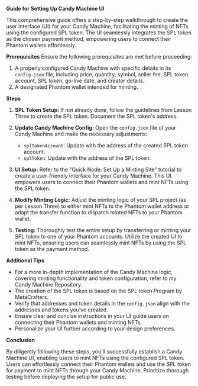 **Guide for Setting Up Candy Machine UI**

This comprehensive guide offers a step-by-step walkthrough to create the user interface (UI) for your Candy Machine, facilitating the minting of NFTs using the configured SPL token. The UI seamlessly integrates the SPL token as the chosen payment method, empowering users to connect their Phantom wallets effortlessly.

**Prerequisites**
Ensure the following prerequisites are met before proceeding:

1. A properly configured Candy Machine with specific details in its `config.json` file, including price, quantity, symbol, seller fee, SPL token account, SPL token, go-live date, and creator details.
2. A designated Phantom wallet intended for minting.

**Steps**

1. **SPL Token Setup:**
   If not already done, follow the guidelines from Lesson Three to create the SPL token. Document the SPL token's address.

2. **Update Candy Machine Config:**
   Open the `config.json` file of your Candy Machine and make the necessary adjustments:
   - `splTokenAccount`: Update with the address of the created SPL token account.
   - `splToken`: Update with the address of the SPL token.

3. **UI Setup:**
   Refer to the "Quick Node: Set Up a Minting Site" tutorial to create a user-friendly interface for your Candy Machine. This UI empowers users to connect their Phantom wallets and mint NFTs using the SPL token.

4. **Modify Minting Logic:**
   Adjust the minting logic of your SPL project (as per Lesson Three) to either mint NFTs to the Phantom wallet address or adapt the transfer function to dispatch minted NFTs to your Phantom wallet.

5. **Testing:**
   Thoroughly test the entire setup by transferring or minting your SPL token to one of your Phantom accounts. Utilize the created UI to mint NFTs, ensuring users can seamlessly mint NFTs by using the SPL token as the payment method.

**Additional Tips**

- For a more in-depth implementation of the Candy Machine logic, covering minting functionality and token configuration, refer to my Candy Machine Repository.
- The creation of the SPL token is based on the SPL token Program by MetaCrafters.
- Verify that addresses and token details in the `config.json` align with the addresses and tokens you've created.
- Ensure clear and concise instructions in your UI guide users on connecting their Phantom wallets and minting NFTs.
- Personalize your UI further according to your design preferences.

**Conclusion**

By diligently following these steps, you'll successfully establish a Candy Machine UI, enabling users to mint NFTs using the configured SPL token. Users can effortlessly connect their Phantom wallets and use the SPL token for payment to mint NFTs through your Candy Machine. Prioritize thorough testing before deploying the setup for public use.
